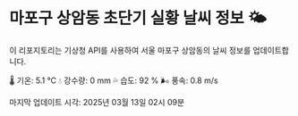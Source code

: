 
# 마포구 상암동 초단기 실황 날씨 정보 🌤️

이 리포지토리는 기상청 API를 사용하여 서울 마포구 상암동의 날씨 정보를 업데이트합니다. 

🌡️ 기온: 5.1 ℃
💧 강수량: 0 mm
💦 습도: 92 %
🌬️ 풍속: 0.8 m/s

마지막 업데이트 시각: 2025년 03월 13일 02시 09분    
